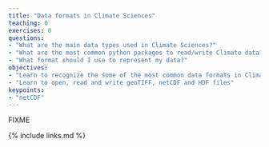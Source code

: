 ```yaml
---
title: "Data formats in Climate Sciences"
teaching: 0
exercises: 0
questions:
- "What are the main data types used in Climate Sciences?"
- "What are the most common python packages to read/write Climate data?"
- "What format should I use to represent my data?"
objectives:
- "Learn to recognize the some of the most common data formats in Climate Sciences."
- "Learn to open, read and write geoTIFF, netCDF and HDF files"
keypoints:
- "netCDF"
---
```

FIXME

{% include links.md %}

